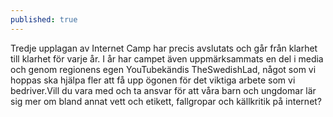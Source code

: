 ```yaml
---
published: true
---
```


Tredje upplagan av Internet Camp har precis avslutats och går från klarhet till klarhet för varje år. I år har campet även uppmärksammats en del i media och genom regionens egen YouTubekändis TheSwedishLad, något som vi hoppas ska hjälpa fler att få upp ögonen för det viktiga arbete som vi bedriver.Vill du vara med och ta ansvar för att våra barn och ungdomar lär sig mer om bland annat vett och etikett, fallgropar och källkritik på internet?